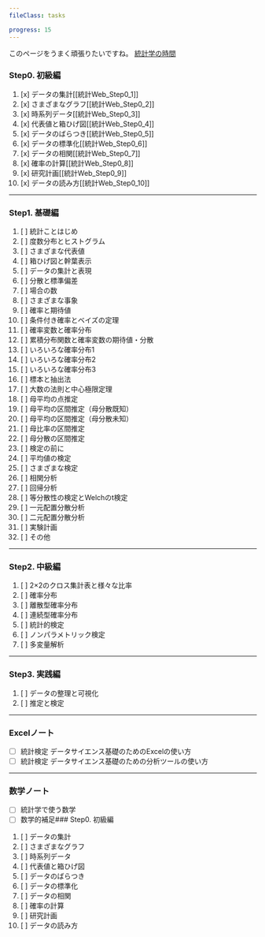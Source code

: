 ```yaml
---
fileClass: tasks

progress: 15
---
```

このページをうまく頑張りたいですね。
[統計学の時間](https://bellcurve.jp/statistics/course/?srsltid=AfmBOoo5NYNzYumLdhkyMxL59RH_iLp9poPv7HwjU1VwH0vjVOxJI1E1)
### Step0. 初級編

1. [x] データの集計[[統計Web_Step0_1]]
2. [x] さまざまなグラフ[[統計Web_Step0_2]]
3. [x] 時系列データ[[統計Web_Step0_3]]
4. [x] 代表値と箱ひげ図[[統計Web_Step0_4]]
5. [x] データのばらつき[[統計Web_Step0_5]]
6. [x] データの標準化[[統計Web_Step0_6]]
7. [x] データの相関[[統計Web_Step0_7]]
8. [x] 確率の計算[[統計Web_Step0_8]]
9. [x] 研究計画[[統計Web_Step0_9]]
10. [x] データの読み方[[統計Web_Step0_10]]

---

### Step1. 基礎編

1. [ ] 統計ことはじめ
2. [ ] 度数分布とヒストグラム
3. [ ] さまざまな代表値
4. [ ] 箱ひげ図と幹葉表示
5. [ ] データの集計と表現
6. [ ] 分散と標準偏差
7. [ ] 場合の数
8. [ ] さまざまな事象
9. [ ] 確率と期待値
10. [ ] 条件付き確率とベイズの定理
11. [ ] 確率変数と確率分布
12. [ ] 累積分布関数と確率変数の期待値・分散
13. [ ] いろいろな確率分布1
14. [ ] いろいろな確率分布2
15. [ ] いろいろな確率分布3
16. [ ] 標本と抽出法
17. [ ] 大数の法則と中心極限定理
18. [ ] 母平均の点推定
19. [ ] 母平均の区間推定（母分散既知）
20. [ ] 母平均の区間推定（母分散未知）
21. [ ] 母比率の区間推定
22. [ ] 母分散の区間推定
23. [ ] 検定の前に
24. [ ] 平均値の検定
25. [ ] さまざまな検定
26. [ ] 相関分析
27. [ ] 回帰分析
28. [ ] 等分散性の検定とWelchのt検定
29. [ ] 一元配置分散分析
30. [ ] 二元配置分散分析
31. [ ] 実験計画
32. [ ] その他

---

### Step2. 中級編

1. [ ] 2×2のクロス集計表と様々な比率
2. [ ] 確率分布
3. [ ] 離散型確率分布
4. [ ] 連続型確率分布
5. [ ] 統計的検定
6. [ ] ノンパラメトリック検定
7. [ ] 多変量解析

---

### Step3. 実践編

1. [ ] データの整理と可視化
2. [ ] 推定と検定

---

### Excelノート

- [ ] 統計検定 データサイエンス基礎のためのExcelの使い方
- [ ] 統計検定 データサイエンス基礎のための分析ツールの使い方

---

### 数学ノート

- [ ] 統計学で使う数学
- [ ] 数学的補足### Step0. 初級編

1. [ ] データの集計
2. [ ] さまざまなグラフ
3. [ ] 時系列データ
4. [ ] 代表値と箱ひげ図
5. [ ] データのばらつき
6. [ ] データの標準化
7. [ ] データの相関
8. [ ] 確率の計算
9. [ ] 研究計画
10. [ ] データの読み方
